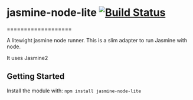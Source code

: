 
# jasmine-node-lite [![Build Status](https://secure.travis-ci.org/magicmoose/jasmine-node-lite.png?branch=master)](http://travis-ci.org/magicmoose/jasmine-node-lite)
===================

A litewight jasmine node runner.
This is a slim adapter to run Jasmine with node. 

It uses Jasmine2


## Getting Started
Install the module with: `npm install jasmine-node-lite`


